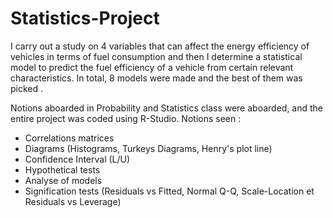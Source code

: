 # Statistics-Project
I carry out a study on 4 variables that can affect the energy efficiency of vehicles in terms of fuel consumption and then I determine a statistical model to predict the fuel efficiency of a vehicle from certain relevant characteristics. In total, 8 models were made and the best of them was picked . 

Notions aboarded in Probability and Statistics class were aboarded, and the entire project was coded using R-Studio.
Notions seen :
- Correlations matrices
- Diagrams (Histograms, Turkeys Diagrams, Henry's plot line)
- Confidence Interval (L/U)
- Hypothetical tests
- Analyse of models
- Signification tests (Residuals vs Fitted, Normal Q-Q, Scale-Location et Residuals vs Leverage)

